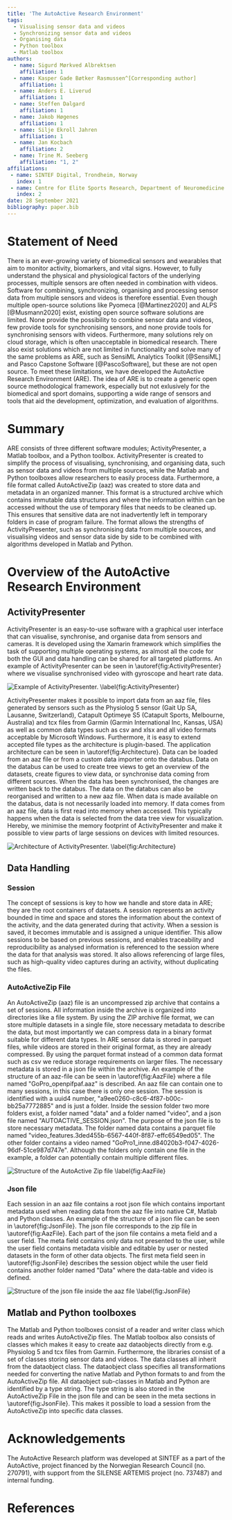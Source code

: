 ```yaml
---
title: 'The AutoActive Research Environment'
tags:
  - Visualising sensor data and videos
  - Synchronizing sensor data and videos
  - Organising data
  - Python toolbox
  - Matlab toolbox
authors:
  - name: Sigurd Mørkved Albrektsen
    affiliation: 1
  - name: Kasper Gade Bøtker Rasmussen^[Corresponding author]
    affiliation: 1
  - name: Anders E. Liverud
    affiliation: 1
  - name: Steffen Dalgard
    affiliation: 1
  - name: Jakob Høgenes
    affiliation: 1
  - name: Silje Ekroll Jahren
    affiliation: 1
  - name: Jan Kocbach
    affiliation: 2
  - name: Trine M. Seeberg
    affiliation: "1, 2"
affiliations:
 - name: SINTEF Digital, Trondheim, Norway
   index: 1
 - name: Centre for Elite Sports Research, Department of Neuromedicine and Movement Science, Norwegian University of Science and Technology, Trondheim, Norway 
   index: 2
date: 28 September 2021
bibliography: paper.bib
---
```


# Statement of Need

There is an ever-growing variety of biomedical sensors and wearables that aim to monitor activity, 
biomarkers, and vital signs. However, to fully understand the physical and physiological factors of 
the underlying processes, multiple sensors are often needed in combination with videos. Software for 
combining, synchronizing, organising and processing sensor data from multiple sensors and videos is 
therefore essential. Even though multiple open-source solutions like Pyomeca [@Martinez2020] and 
ALPS [@Musmann2020] exist, existing open source software solutions are limited. None provide the possibility to 
combine sensor data and videos, few provide tools for synchronising sensors, and none provide tools 
for synchronising sensors with videos. Furthermore, many solutions rely on cloud storage, which is 
often unacceptable in biomedical research. There also exist solutions which are not limited in 
functionality and solve many of the same problems as ARE, such as SensiML Analytics Toolkit [@SensiML] 
and Pasco Capstone Software [@PascoSoftware], but these are not open source. To meet these limitations, 
we have developed the AutoActive Research Environment (ARE). The idea of ARE is to create a generic 
open source methodological framework, especially but not exlusively for the biomedical and sport
domains, supporting a wide range of sensors and tools that aid the development, optimization, and
evaluation of algorithms.

# Summary

ARE consists of three different software modules; ActivityPresenter, a Matlab toolbox, and 
a Python toolbox. ActivityPresenter is created to simplify the process of visualising, 
synchronising, and organising data, such as sensor data and videos from multiple sources, while the 
Matlab and Python toolboxes allow researchers to easily process data. Furthermore, a file format called 
AutoActiveZip (aaz) was created to store data and metadata in an organized manner. This format is a 
structured archive which contains immutable data structures and where the information within can be 
accessed without the use of temporary files that needs to be cleaned up. This ensures that sensitive 
data are not inadvertently left in temporary folders in case of program failure. The format allows the 
strengths of ActivityPresenter, such as synchronising data from multiple sources, and visualising 
videos and sensor data side by side to be combined with algorithms developed in Matlab and Python. 

# Overview of the AutoActive Research Environment

## ActivityPresenter

ActivityPresenter is an easy-to-use software with a graphical user interface that can visualise, 
synchronise, and organise data from sensors and cameras. It is developed using the Xamarin framework 
which simplifies the task of supporting multiple operating systems, as almost all the code for both the 
GUI and data handling can be shared for all targeted platforms. An example of ActivityPresenter can be 
seen in \autoref{fig:ActivityPresenter} where we visualise synchronised video with gyroscope and heart 
rate data. 

![Example of ActivityPresenter. \label{fig:ActivityPresenter}](figures/ActivityPresenter.PNG)

ActivityPresenter makes it possible to import data from an aaz file, files generated by sensors such as 
the Physiolog 5 sensor (Gait Up SA, Lausanne, Switzerland), Catapult Optimeye S5 
(Catapult Sports, Melbourne, Australia) and tcx files from Garmin (Garmin International Inc, Kansas, USA) 
as well as common data types such as csv and xlsx and all video formats acceptable 
by Microsoft Windows. Furthermore, it is easy to extend accepted file types as the architecture is 
plugin-based. The application architecture can be seen in \autoref{fig:Architecture}. Data can be loaded from an aaz file 
or from a custom data importer onto the databus. Data on the databus can be used to create tree views 
to get an overview of the datasets, create figures to view data, or synchronise data coming from 
different sources. When the data has been synchronised, the changes are written back to the databus. 
The data on the databus can also be reorganised and written to a new aaz file. When data is made 
available on the databus, data is not necessarily loaded into memory. If data comes from an aaz file, 
data is first read into memory when accessed. This typically happens when the data is selected from 
the data tree view for visualization. Hereby, we minimise the memory footprint of ActivityPresenter 
and make it possible to view parts of large sessions on devices with limited resources. 

![Architecture of ActivityPresenter. \label{fig:Architecture}](figures/Architecture.PNG)

## Data Handling

### Session 

The concept of sessions is key to how we handle and store data in ARE; they are the root containers of
datasets. A session represents an activity bounded in time and space and stores the information about
the context of the activity, and the data generated during that activity. When a session is saved, it
becomes immutable and is assigned a unique identifier. This allow sessions to be based on previous
sessions, and enables traceability and reproducibility as analysed information is referenced to the
session where the data for that analysis was stored. It also allows referencing of large files, such as
high-quality video captures during an activity, without duplicating the files.

### AutoActiveZip File

An AutoActiveZip (aaz) file is an uncompressed zip archive that contains a set of sessions. All 
information inside the archive is organized into directories like a file system. By using the ZIP archive 
file format, we can store multiple datasets in a single file, store necessary metadata to describe the 
data, but most importantly we can compress data in a binary format suitable for different data types. In 
ARE sensor data is stored in parquet files, while videos are stored in their original format, as they are 
already compressed. By using the parquet format instead of a common data format such as csv we reduce 
storage requirements on larger files. The necessary metadata is stored in a json file within the archive. 
An example of the structure of an aaz-file can be seen in \autoref{fig:AazFile} where a file named "GoPro\_openpifpaf.aaz" 
is described. An aaz file can contain one to many sessions, in this case there is only one session. The 
session is identified with a uuid4 number, "a9ee0260-c8c6-4f87-b00c-bb25a7772885" and is just a folder. 
Inside the session folder two more folders exist, a folder named "data" and a folder named "video", and a 
json file named "AUTOACTIVE\_SESSION.json". The purpose of the json file is to store necessary metadata. The 
folder named data contains a parquet file named "video\_features.3ded455b-6567-440f-8f87-effc6549ed05". The 
other folder contains a video named "GoPro1\_inne.d84020b3-f047-4026-96df-51ce987d747e". Although the folders 
only contain one file in the example, a folder can potentially contain multiple different files. 

![Structure of the AutoActive Zip file \label{fig:AazFile}](figures/AazFile.PNG)

### Json file

Each session in an aaz file contains a root json file which contains important metadata used when reading 
data from the aaz file into native C#, Matlab and Python classes. An example of the structure of a json 
file can be seen in \autoref{fig:JsonFile}. The json file corresponds to the zip file in \autoref{fig:AazFile}. 
Each part of the json file contains a meta field and a user field. The meta field contains only data not 
presented to the user, while the user field contains metadata visible and editable by user or nested datasets in the form 
of other data objects. The first meta field seen in \autoref{fig:JsonFile} describes the session object while the user 
field contains another folder named "Data" where the data-table and video is defined. 

![Structure of the json file inside the aaz file \label{fig:JsonFile}](figures/JsonFile.PNG)

## Matlab and Python toolboxes

The Matlab and Python toolboxes consist of a reader and writer class which reads and writes AutoActiveZip 
files. The Matlab toolbox also consists of classes which makes it easy to create aaz dataobjects directly 
from e.g. Physiolog 5 and tcx files from Garmin. Furthermore, the libraries consist of a set of classes storing 
sensor data and videos. The data classes all inherit from the dataobject class. The dataobject class specifies 
all transformations needed for converting the native Matlab and Python formats to and from the AutoActiveZip 
file. All dataobject sub-classes in Matlab and Python are identified by a type string. The type string is also 
stored in the AutoActiveZip File in the json file and can be seen in the meta sections in \autoref{fig:JsonFile}. This makes 
it possible to load a session from the AutoActiveZip into specific data classes.

# Acknowledgements

The AutoActive Research platform was developed at SINTEF as a part of the AutoActive, project financed by the 
Norwegian Research Council (no. 270791), with support from the SILENSE ARTEMIS project (no. 737487) and 
internal funding.

# References

